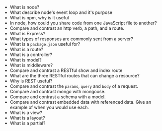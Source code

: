 * What is node?
* What describe node's event loop and it's purpose
* What is npm, why is it useful
* In node, how could you share code from one JavaScript file to another?
* Compare and contrast an http verb, a path, and a route.
* What is Express?
* What types of responses are commonly sent from a server?
* What is a `package.json` useful for?
* What is a route?
* What is a controller?
* What is model?
* What is middleware?
* Compare and contrast a RESTful show and index route
* What are the three RESTful routes that can change a resource?
* Why is REST useful?
* Compare and contrast the `params`, `query` and `body` of a request.
* Compare and contrast mongo with mongoose.
* Compare and contrast a schema with a model.
* Compare and contrast embedded data with referenced data. Give an example of when you would use each.
* What is a view?
* What is a layout?
* What is a partial?
